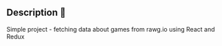 <h2>Description 📃</h2>

Simple project - fetching data about games from rawg.io using React and Redux
